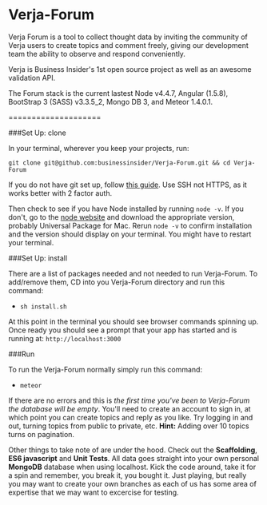 # Verja-Forum

Verja Forum is a tool to collect thought data by inviting the community of Verja users to create topics and comment freely, giving our development team the ability to observe and respond conveniently. 

Verja is Business Insider's 1st open source project as well as an awesome validation API. 

The Forum stack is the current lastest Node v4.4.7, Angular (1.5.8), BootStrap 3 (SASS) v3.3.5_2,  Mongo DB 3, and Meteor 1.4.0.1. 

====================

###Set Up: clone

In your terminal, wherever you keep your projects, run:

```git clone git@github.com:businessinsider/Verja-Forum.git && cd Verja-Forum```

If you do not have git set up, follow [this guide](https://help.github.com/articles/set-up-git/). Use SSH not HTTPS, as it works better with 2 factor auth.

Then check to see if you have Node installed by running ```node -v```. If you don't, go to the [node website](https://nodejs.org/download/) and download the appropriate version, probably Universal Package for Mac. 
Rerun ```node -v``` to confirm installation and the version should display on your terminal. You might have to restart your terminal.

###Set Up: install

There are a list of packages needed and not needed to run Verja-Forum. To add/remove them, CD into you Verja-Forum directory and run this command:

* ```sh install.sh```

At this point in the terminal you should see browser commands spinning up. Once ready you should see a prompt that your app has started and is running at: ```http://localhost:3000```

###Run

To run the Verja-Forum normally simply run this command: 

* ```meteor```

If there are no errors and this is _the first time you've been to Verja-Forum the database will be empty_. You'll need to create an account to sign in, at which point you can create topics and reply as you like. Try logging in and out, turning topics from public to private, etc. 
**Hint:** Adding over 10 topics turns on pagination.

Other things to take note of are under the hood. Check out the **Scaffolding**, **ES6 javascript** and **Unit Tests**. All data goes straight into your own personal **MongoDB** database when using localhost. Kick the code around, take it for a spin and remember, you break it, you bought it. Just playing, but really you may want to create your own branches as each of us has some area of expertise that we may want to excercise for testing. 


